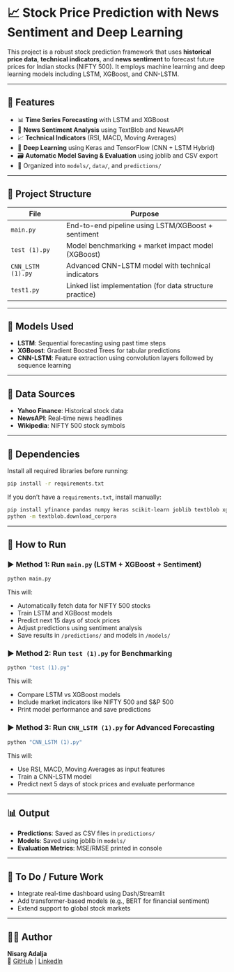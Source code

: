 # 📈 Stock Price Prediction with News Sentiment and Deep Learning

This project is a robust stock prediction framework that uses **historical price data**, **technical indicators**, and **news sentiment** to forecast future prices for Indian stocks (NIFTY 500). It employs machine learning and deep learning models including LSTM, XGBoost, and CNN-LSTM.

---

## 🔧 Features

- 📊 **Time Series Forecasting** with LSTM and XGBoost
- 📰 **News Sentiment Analysis** using TextBlob and NewsAPI
- 📈 **Technical Indicators** (RSI, MACD, Moving Averages)
- 🧠 **Deep Learning** using Keras and TensorFlow (CNN + LSTM Hybrid)
- 🗃️ **Automatic Model Saving & Evaluation** using joblib and CSV export
- 📁 Organized into `models/`, `data/`, and `predictions/`

---

## 📂 Project Structure

| File                  | Purpose |
|-----------------------|---------|
| `main.py`             | End-to-end pipeline using LSTM/XGBoost + sentiment |
| `test (1).py`         | Model benchmarking + market impact model (XGBoost) |
| `CNN_LSTM (1).py`     | Advanced CNN-LSTM model with technical indicators |
| `test1.py`            | Linked list implementation (for data structure practice) |

---

## 🧠 Models Used

- **LSTM**: Sequential forecasting using past time steps
- **XGBoost**: Gradient Boosted Trees for tabular predictions
- **CNN-LSTM**: Feature extraction using convolution layers followed by sequence learning

---

## 🧪 Data Sources

- **Yahoo Finance**: Historical stock data
- **NewsAPI**: Real-time news headlines
- **Wikipedia**: NIFTY 500 stock symbols

---

## 🧰 Dependencies

Install all required libraries before running:

```bash
pip install -r requirements.txt
```

If you don’t have a `requirements.txt`, install manually:

```bash
pip install yfinance pandas numpy keras scikit-learn joblib textblob xgboost nltk matplotlib
python -m textblob.download_corpora
```

---

## 🚀 How to Run

### ▶️ Method 1: Run `main.py` (LSTM + XGBoost + Sentiment)

```bash
python main.py
```

This will:
- Automatically fetch data for NIFTY 500 stocks
- Train LSTM and XGBoost models
- Predict next 15 days of stock prices
- Adjust predictions using sentiment analysis
- Save results in `/predictions/` and models in `/models/`

### ▶️ Method 2: Run `test (1).py` for Benchmarking

```bash
python "test (1).py"
```
This will:
- Compare LSTM vs XGBoost models
- Include market indicators like NIFTY 500 and S&P 500
- Print model performance and save predictions

### ▶️ Method 3: Run `CNN_LSTM (1).py` for Advanced Forecasting

```bash
python "CNN_LSTM (1).py"
```
This will:
- Use RSI, MACD, Moving Averages as input features
- Train a CNN-LSTM model
- Predict next 5 days of stock prices and evaluate performance

---

## 📊 Output

- **Predictions**: Saved as CSV files in `predictions/`
- **Models**: Saved using joblib in `models/`
- **Evaluation Metrics**: MSE/RMSE printed in console

---

## 📌 To Do / Future Work

- Integrate real-time dashboard using Dash/Streamlit
- Add transformer-based models (e.g., BERT for financial sentiment)
- Extend support to global stock markets

---

## 👨‍💻 Author

**Nisarg Adalja**  
🔗 [GitHub](https://github.com/nisarg291) | [LinkedIn](https://linkedin.com/in/nisarg-adalja)
